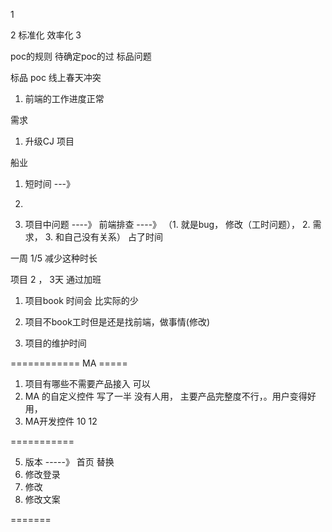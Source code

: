 

1

2
 标准化 效率化
3



poc的规则
待确定poc的过
标品问题

标品 poc  线上春天冲突

1. 前端的工作进度正常





需求

1.  升级CJ 项目

船业



1. 短时间 ---》 
2. 




1.  项目中问题 ----》 前端排查 ----》 （1. 就是bug， 修改（工时问题）， 2. 需求， 3.  和自己没有关系） 占了时间

一周 1/5   减少这种时长

项目 2 ，  3天 通过加班


1. 项目book 时间会 比实际的少

2. 项目不book工时但是还是找前端，做事情(修改)

3. 项目的维护时间


============ MA =====

1. 项目有哪些不需要产品接入 可以
2. MA 的自定义控件 写了一半 没有人用， 主要产品完整度不行，。用户变得好用，
3. MA开发控件 10 12  


===========


5. 版本 -----》 首页 替换
6. 修改登录
7. 修改
8. 修改文案


=======

